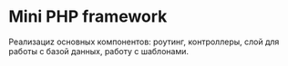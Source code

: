 # Mini PHP framework

Реализациz основных компонентов: роутинг, контроллеры, слой для работы с базой данных, работу с шаблонами.
